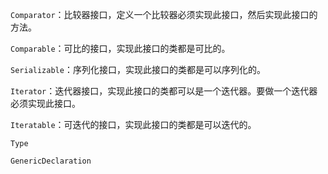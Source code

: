 `Comparator`：比较器接口，定义一个比较器必须实现此接口，然后实现此接口的方法。

`Comparable`：可比的接口，实现此接口的类都是可比的。

`Serializable`：序列化接口，实现此接口的类都是可以序列化的。

`Iterator`：迭代器接口，实现此接口的类都可以是一个迭代器。要做一个迭代器必须实现此接口。

`Iteratable`：可迭代的接口，实现此接口的类都是可以迭代的。

`Type`

`GenericDeclaration`